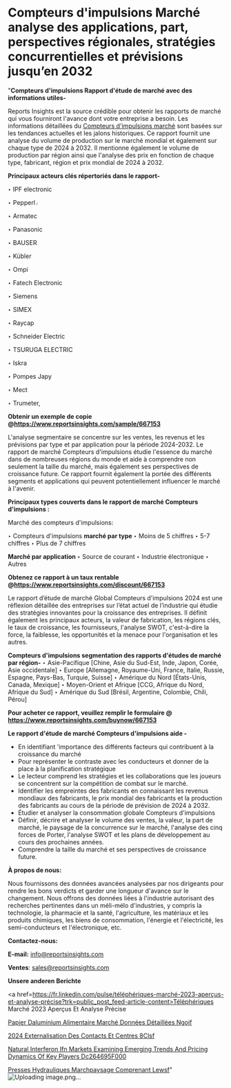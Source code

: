# Compteurs d'impulsions Marché analyse des applications, part, perspectives régionales, stratégies concurrentielles et prévisions jusqu’en 2032

"<strong>Compteurs d'impulsions Rapport d'étude de marché avec des informations utiles-</strong>

Reports Insights est la source crédible pour obtenir les rapports de marché qui vous fourniront l'avance dont votre entreprise a besoin. Les informations détaillées du <a href=https://www.reportsinsights.com/sample/667153>Compteurs d'impulsions marché</a> sont basées sur les tendances actuelles et les jalons historiques. Ce rapport fournit une analyse du volume de production sur le marché mondial et également sur chaque type de 2024 à 2032. Il mentionne également le volume de production par région ainsi que l'analyse des prix en fonction de chaque type, fabricant, région et prix mondial de 2024 à 2032.

<b>Principaux acteurs clés répertoriés dans le rapport-</b>

‣ IPF electronic

‣ Pepperlᛧ

‣ Armatec

‣ Panasonic

‣ BAUSER

‣ Kübler

‣ Ompi

‣ Fatech Electronic

‣ Siemens

‣ SIMEX

‣ Raycap

‣ Schneider Electric

‣ TSURUGA ELECTRIC

‣ Iskra

‣ Pompes Japy

‣ Mect

‣ Trumeter,

<strong><b>Obtenir un exemple de copie @</b></strong><a href=https://www.reportsinsights.com/sample/667153><strong><b>https://www.reportsinsights.com/sample/667153</b></strong></a>

L'analyse segmentaire se concentre sur les ventes, les revenus et les prévisions par type et par application pour la période 2024-2032. Le rapport de marché Compteurs d'impulsions étudie l'essence du marché dans de nombreuses régions du monde et aide à comprendre non seulement la taille du marché, mais également ses perspectives de croissance future. Ce rapport fournit également la portée des différents segments et applications qui peuvent potentiellement influencer le marché à l'avenir.

<strong>Principaux types couverts dans le rapport de marché Compteurs d'impulsions :</strong>

Marché des compteurs d'impulsions:

‣  Compteurs d'impulsions <strong> marché <strong> par type </strong> </strong>
‣ Moins de 5 chiffres
‣ 5-7 chiffres
‣ Plus de 7 chiffres

<strong>Marché par application </strong>
‣ Source de courant
‣ Industrie électronique
‣ Autres

<strong><b>Obtenez ce rapport à un taux rentable @</b></strong><a href=https://www.reportsinsights.com/discount/667153><strong><b>https://www.reportsinsights.com/discount/667153</b></strong></a>

Le rapport d’étude de marché Global Compteurs d'impulsions 2024 est une réflexion détaillée des entreprises sur l’état actuel de l’industrie qui étudie des stratégies innovantes pour la croissance des entreprises. Il définit également les principaux acteurs, la valeur de fabrication, les régions clés, le taux de croissance, les fournisseurs, l'analyse SWOT, c'est-à-dire la force, la faiblesse, les opportunités et la menace pour l'organisation et les autres.

<strong>Compteurs d'impulsions segmentation des rapports d'études de marché par région-</strong>
‣ Asie-Pacifique [Chine, Asie du Sud-Est, Inde, Japon, Corée, Asie occidentale]
‣ Europe [Allemagne, Royaume-Uni, France, Italie, Russie, Espagne, Pays-Bas, Turquie, Suisse]
‣ Amérique du Nord [États-Unis, Canada, Mexique]
‣ Moyen-Orient et Afrique [CCG, Afrique du Nord, Afrique du Sud]
‣ Amérique du Sud [Brésil, Argentine, Colombie, Chili, Pérou]

<strong>Pour acheter ce rapport, veuillez remplir le formulaire @   <a href=https://www.reportsinsights.com/buynow/667153>https://www.reportsinsights.com/buynow/667153</a></strong>

<strong>Le rapport d'étude de marché Compteurs d'impulsions aide -</strong>
<ul>
  <li>En identifiant 'importance des différents facteurs qui contribuent à la croissance du marché</li>
  <li>Pour représenter le contraste avec les conducteurs et donner de la place à la planification stratégique</li>
  <li>Le lecteur comprend les stratégies et les collaborations que les joueurs se concentrent sur la compétition de combat sur le marché.</li>
  <li>Identifier les empreintes des fabricants en connaissant les revenus mondiaux des fabricants, le prix mondial des fabricants et la production des fabricants au cours de la période de prévision de 2024 à 2032.</li>
  <li>Étudier et analyser la consommation globale Compteurs d'impulsions</li>
  <li>Définir, décrire et analyser le volume des ventes, la valeur, la part de marché, le paysage de la concurrence sur le marché, l'analyse des cinq forces de Porter, l'analyse SWOT et les plans de développement au cours des prochaines années.</li>
  <li>Comprendre la taille du marché et ses perspectives de croissance future.</li>
</ul>
<strong>À propos de nous:</strong>

Nous fournissons des données avancées analysées par nos dirigeants pour rendre les bons verdicts et garder une longueur d'avance sur le changement. Nous offrons des données liées à l'industrie autorisant des recherches pertinentes dans un méli-mélo d'industries, y compris la technologie, la pharmacie et la santé, l'agriculture, les matériaux et les produits chimiques, les biens de consommation, l'énergie et l'électricité, les semi-conducteurs et l'électronique, etc.

<strong>Contactez-nous:</strong>

<strong>E-mail:</strong> <a href=mailto:info@reportsinsights.com>info@reportsinsights.com</a>

<strong>Ventes</strong>: <a href=mailto:sales@reportsinsights.com>sales@reportsinsights.com</a>

<strong>Unsere anderen Berichte</strong>

<a href=https://fr.linkedin.com/pulse/téléphériques-marché-2023-aperçus-et-analyse-précise?trk=public_post_feed-article-content>Téléphériques Marché 2023 Aperçus Et Analyse Précise</a>

<a href=https://fr.linkedin.com/pulse/papier-daluminium-alimentaire-marché-données-détaillées-ngojf/>Papier Daluminium Alimentaire Marché Données Détaillées Ngojf</a>

<a href=https://www.linkedin.com/pulse/2024-externalisation-des-contacts-et-centres-8clsf/>2024 Externalisation Des Contacts Et Centres 8Clsf</a>

<a href=https://medium.com/@sakshideshmukh994/natural-interferon-ifn-markets-examining-emerging-trends-and-pricing-dynamics-of-key-players-dc264695f000>Natural Interferon Ifn Markets Examining Emerging Trends And Pricing Dynamics Of Key Players Dc264695F000</a>

<a href=https://www.linkedin.com/pulse/presses-hydrauliques-march%C3%A9paysage-comprenant-lewsf/>Presses Hydrauliques Marchpaysage Comprenant Lewsf</a>"
![Uploading image.png…]()
